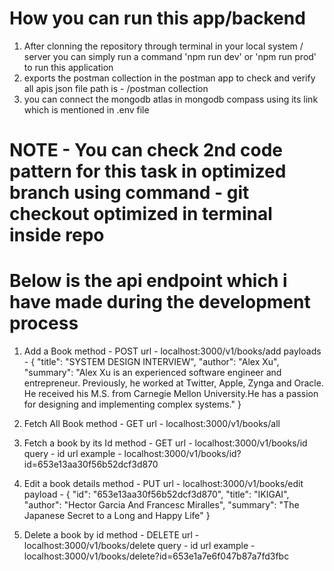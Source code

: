 # How you can run this app/backend
1. After clonning the repository through terminal in your local system / server you can simply run a command 'npm run dev' or 'npm run prod' to run this application
2. exports the postman collection in the postman app to check and verify all apis json file path is - /postman collection
3. you can connect the mongodb atlas in mongodb compass using its link which is mentioned in .env file

# NOTE - You can check 2nd code pattern for this task in optimized branch using command - git checkout optimized in terminal inside repo

# Below is the api endpoint which i have made during the development process

1. Add a Book
method - POST
url - localhost:3000/v1/books/add
payloads - {
    "title": "SYSTEM DESIGN INTERVIEW",
    "author": "Alex Xu",
    "summary": "Alex Xu is an experienced software engineer and entrepreneur. Previously, he worked at Twitter, Apple, Zynga and Oracle. He received his M.S. from Carnegie Mellon University.He has a passion for designing and implementing complex systems."
}

2. Fetch All Book
method - GET
url - localhost:3000/v1/books/all

3. Fetch a book by its Id
method - GET
url - localhost:3000/v1/books/id
query - id
url example - localhost:3000/v1/books/id?id=653e13aa30f56b52dcf3d870

4. Edit a book details
method - PUT
url - localhost:3000/v1/books/edit
payload - {
    "id": "653e13aa30f56b52dcf3d870",
    "title": "IKIGAI",
    "author": "Hector Garcia And Francesc Miralles",
    "summary": "The Japanese Secret to a Long and Happy Life"
}

5. Delete a book by id
method - DELETE
url - localhost:3000/v1/books/delete
query - id
url example - localhost:3000/v1/books/delete?id=653e1a7e6f047b87a7fd3fbc